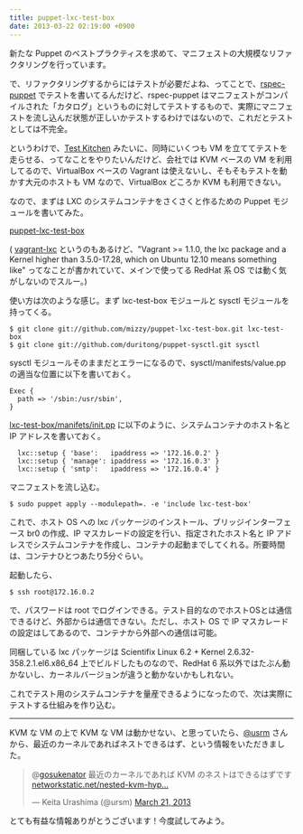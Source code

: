 ```yaml
---
title: puppet-lxc-test-box
date: 2013-03-22 02:19:00 +0900
---
```


新たな Puppet のベストプラクティスを求めて、マニフェストの大規模なリファクタリングを行っています。

で、リファクタリングするからにはテストが必要だよね、ってことで、[rspec-puppet](http://rspec-puppet.com/) でテストを書いてるんだけど、rspec-puppet はマニフェストがコンパイルされた「カタログ」というものに対してテストするもので、実際にマニフェストを流し込んだ状態が正しいかテストするわけではないので、これだとテストとしては不完全。

というわけで、[Test Kitchen](https://github.com/opscode/test-kitchen) みたいに、同時にいくつも VM を立ててテストを走らせる、ってなことをやりたいんだけど、会社では KVM ベースの VM を利用してるので、VirtualBox ベースの Vagrant は使えないし、そもそもテストを動かす大元のホストも VM なので、VirtualBox どころか KVM も利用できない。


<script async src="//platform.twitter.com/widgets.js" charset="utf-8"></script>


なので、まずは LXC のシステムコンテナをさくさくと作るための Puppet モジュールを書いてみた。

[puppet-lxc-test-box](https://github.com/mizzy/puppet-lxc-test-box)

( [vagrant-lxc](https://github.com/fgrehm/vagrant-lxc) というのもあるけど、"Vagrant >= 1.1.0, the lxc package and a Kernel higher than 3.5.0-17.28, which on Ubuntu 12.10 means something like" ってなことが書かれていて、メインで使ってる RedHat 系 OS では動く気がしないのでスルー。)

使い方は次のような感じ。まず lxc-test-box モジュールと sysctl モジュールを持ってくる。

```
$ git clone git://github.com/mizzy/puppet-lxc-test-box.git lxc-test-box
$ git clone git://github.com/duritong/puppet-sysctl.git sysctl
```

sysctl モジュールそのままだとエラーになるので、sysctl/manifests/value.pp の適当な位置に以下を書いておく。

```
Exec {
  path => '/sbin:/usr/sbin',
}
```

[lxc-test-box/manifets/init.pp](https://github.com/mizzy/puppet-lxc-test-box/blob/master/manifests/init.pp) に以下のように、システムコンテナのホスト名と IP アドレスを書いておく。

```
  lxc::setup { 'base':   ipaddress => '172.16.0.2' }
  lxc::setup { 'manage': ipaddress => '172.16.0.3' }
  lxc::setup { 'smtp':   ipaddress => '172.16.0.4' }
```

マニフェストを流し込む。

```
$ sudo puppet apply --modulepath=. -e 'include lxc-test-box'
```

これで、ホスト OS への lxc パッケージのインストール、ブリッジインターフェース br0 の作成、IP マスカレードの設定を行い、指定されたホスト名と IP アドレスでシステムコンテナを作成し、コンテナの起動までしてくれる。所要時間は、コンテナひとつあたり5分ぐらい。

起動したら、

```
$ ssh root@172.16.0.2
```

で、パスワードは root でログインできる。テスト目的なのでホストOSとは通信できるけど、外部からは通信できない。ただし、ホスト OS で IP マスカレードの設定はしてあるので、コンテナから外部への通信は可能。

同梱している lxc パッケージは Scientifix Linux 6.2 + Kernel 2.6.32-358.2.1.el6.x86_64 上でビルドしたものなので、RedHat 6 系以外ではたぶん動かないし、カーネルバージョンが違うと動かないかもしれない。

これでテスト用のシステムコンテナを量産できるようになったので、次は実際にテストする仕組みを作り込む。

----
KVM な VM の上で KVM な VM は動かせない、と思っていたら、[@usrm](https://twitter.com/ursm) さんから、最近のカーネルであればネストできるはず、という情報をいただきました。

<blockquote class="twitter-tweet"><p>@<a href="https://twitter.com/gosukenator">gosukenator</a> 最近のカーネルであれば KVM のネストはできるはずです <a href="http://t.co/HZf5HhhUYs" title="http://networkstatic.net/nested-kvm-hypervisor-support/">networkstatic.net/nested-kvm-hyp…</a></p>&mdash; Keita Urashima (@ursm) <a href="https://twitter.com/ursm/status/314802865313042432">March 21, 2013</a></blockquote>

とても有益な情報ありがとうございます！今度試してみよう。

